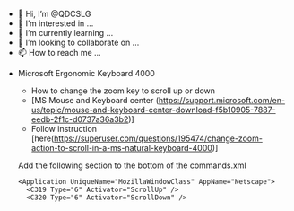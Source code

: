 - 👋 Hi, I’m @QDCSLG
- 👀 I’m interested in ...
- 🌱 I’m currently learning ...
- 💞️ I’m looking to collaborate on ...
- 📫 How to reach me ...

<!---
QDCSLG/QDCSLG is a ✨ special ✨ repository because its `README.md` (this file) appears on your GitHub profile.
You can click the Preview link to take a look at your changes.
--->

- Microsoft Ergonomic Keyboard 4000
  - How to change the zoom key to scroll up or down
  - [MS Mouse and Keyboard center (https://support.microsoft.com/en-us/topic/mouse-and-keyboard-center-download-f5b10905-7887-eedb-2f1c-d0737a36a3b2)]
  - Follow instruction [here(https://superuser.com/questions/195474/change-zoom-action-to-scroll-in-a-ms-natural-keyboard-4000)]
  
  Add the following section to the bottom of the commands.xml 
  
  ```
  <Application UniqueName="MozillaWindowClass" AppName="Netscape">
    <C319 Type="6" Activator="ScrollUp" />
    <C320 Type="6" Activator="ScrollDown" />            
</Application>
  
  ```

